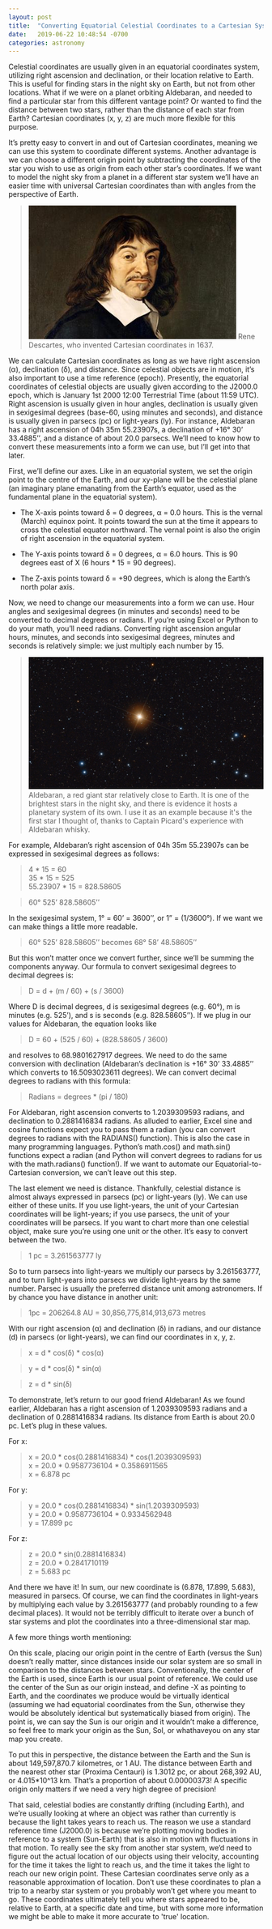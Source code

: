 ```yaml
---
layout: post
title:  "Converting Equatorial Celestial Coordinates to a Cartesian System"
date:   2019-06-22 10:48:54 -0700
categories: astronomy
---
```

Celestial coordinates are usually given in an equatorial coordinates system, utilizing right ascension and declination, or their location relative to Earth. This is useful for finding stars in the night sky on Earth, but not from other locations. What if we were on a planet orbiting Aldebaran, and needed to find a particular star from this different vantage point? Or wanted to find the distance between two stars, rather than the distance of each star from Earth? Cartesian coordinates (x, y, z) are much more flexible for this purpose.

It’s pretty easy to convert in and out of Cartesian coordinates, meaning we can use this system to coordinate different systems. Another advantage is we can choose a different origin point by subtracting the coordinates of the star you wish to use as origin from each other star’s coordinates. If we want to model the night sky from a planet in a different star system we’ll have an easier time with universal Cartesian coordinates than with angles from the perspective of Earth.

> ![Rene Descartes](/assets/descartes.jpg "Rene Descartes")
> Rene Descartes, who invented Cartesian coordinates in 1637.

We can calculate Cartesian coordinates as long as we have right ascension (α), declination (δ), and distance. Since celestial objects are in motion, it’s also important to use a time reference (epoch). Presently, the equatorial coordinates of celestial objects are usually given according to the J2000.0 epoch, which is January 1st 2000 12:00 Terrestrial Time (about 11:59 UTC). Right ascension is usually given in hour angles, declination is usually given in sexigesimal degrees (base-60, using minutes and seconds), and distance is usually given in parsecs (pc) or light-years (ly). For instance, Aldebaran has a right ascension of 04h 35m 55.23907s, a declination of +16° 30’ 33.4885’’, and a distance of about 20.0 parsecs. We’ll need to know how to convert these measurements into a form we can use, but I’ll get into that later.

First, we’ll define our axes. Like in an equatorial system, we set the origin point to the centre of the Earth, and our xy-plane will be the celestial plane (an imaginary plane emanating from the Earth’s equator, used as the fundamental plane in the equatorial system).

* The X-axis points toward δ = 0 degrees, α = 0.0 hours. This is the vernal (March) equinox point. It points toward the sun at the time it appears to cross the celestial equator northward. The vernal point is also the origin of right ascension in the equatorial system.

* The Y-axis points toward δ = 0 degrees, α = 6.0 hours. This is 90 degrees east of X (6 hours * 15 = 90 degrees).

* The Z-axis points toward δ = +90 degrees, which is along the Earth’s north polar axis.

Now, we need to change our measurements into a form we can use. Hour angles and sexigesimal degrees (in minutes and seconds) need to be converted to decimal degrees or radians. If you’re using Excel or Python to do your math, you’ll need radians. Converting right ascension angular hours, minutes, and seconds into sexigesimal degrees, minutes and seconds is relatively simple: we just multiply each number by 15.

> ![Aldebaran](/assets/aldebaran.jpg)
> Aldebaran, a red giant star relatively close to Earth. It is one of the brightest stars in the night sky, and there is evidence it hosts a planetary system of its own. I use it as an example because it's the first star I thought of, thanks to Captain Picard's experience with Aldebaran whisky.

For example, Aldebaran’s right ascension of 04h 35m 55.23907s can be expressed in sexigesimal degrees as follows:

> 4 * 15 = 60  
> 35 * 15 = 525  
> 55.23907 * 15 = 828.58605

> 60° 525’ 828.58605’’

In the sexigesimal system, 1° = 60’ = 3600’’, or 1” = (1/3600°). If we want we can make things a little more readable.

> 60° 525’ 828.58605’’ becomes 68° 58’ 48.58605’’

But this won’t matter once we convert further, since we’ll be summing the components anyway. Our formula to convert sexigesimal degrees to decimal degrees is:

> D = d + (m / 60) + (s / 3600)

Where D is decimal degrees, d is sexigesimal degrees (e.g. 60°), m is minutes (e.g. 525’), and s is seconds (e.g. 828.58605’’). If we plug in our values for Aldebaran, the equation looks like

> D = 60 + (525 / 60) + (828.58605 / 3600)

and resolves to 68.9801627917 degrees. We need to do the same conversion with declination (Aldebaran’s declination is +16° 30’ 33.4885’’ which converts to 16.5093023611 degrees). We can convert decimal degrees to radians with this formula:

> Radians = degrees * (pi / 180)

For Aldebaran, right ascension converts to 1.2039309593 radians, and declination to 0.2881416834 radians. As alluded to earlier, Excel sine and cosine functions expect you to pass them a radian (you can convert degrees to radians with the RADIANS() function). This is also the case in many programming languages. Python’s math.cos() and math.sin() functions expect a radian (and Python will convert degrees to radians for us with the math.radians() function!). If we want to automate our Equatorial-to-Cartesian conversion, we can’t leave out this step.

The last element we need is distance. Thankfully, celestial distance is almost always expressed in parsecs (pc) or light-years (ly). We can use either of these units. If you use light-years, the unit of your Cartesian coordinates will be light-years; if you use parsecs, the unit of your coordinates will be parsecs. If you want to chart more than one celestial object, make sure you’re using one unit or the other. It’s easy to convert between the two.

> 1 pc = 3.261563777 ly

So to turn parsecs into light-years we multiply our parsecs by 3.261563777, and to turn light-years into parsecs we divide light-years by the same number. Parsec is usually the preferred distance unit among astronomers. If by chance you have distance in another unit:

> 1pc = 206264.8 AU = 30,856,775,814,913,673 metres

With our right ascension (α) and declination (δ) in radians, and our distance (d) in parsecs (or light-years), we can find our coordinates in x, y, z.

> x = d * cos(δ) * cos(α)

> y = d * cos(δ) * sin(α)

> z = d * sin(δ)

To demonstrate, let’s return to our good friend Aldebaran! As we found earlier, Aldebaran has a right ascension of 1.2039309593 radians and a declination of 0.2881416834 radians. Its distance from Earth is about 20.0 pc. Let’s plug in these values.

For x:

> x =  20.0 * cos(0.2881416834) * cos(1.2039309593)  
> x = 20.0 * 0.9587736104 * 0.3586911565  
> x = 6.878 pc

For y:

> y =  20.0 * cos(0.2881416834) * sin(1.2039309593)  
> y =  20.0 * 0.9587736104 * 0.9334562948  
> y =  17.899 pc

For z:

> z =  20.0 * sin(0.2881416834)  
> z = 20.0 * 0.2841710119  
> z = 5.683 pc

And there we have it! In sum, our new coordinate is (6.878, 17.899, 5.683), measured in parsecs. Of course, we can find the coordinates in light-years by multiplying each value by 3.261563777 (and probably rounding to a few decimal places). It would not be terribly difficult to iterate over a bunch of star systems and plot the coordinates into a three-dimensional star map.

A few more things worth mentioning:

On this scale, placing our origin point in the centre of Earth (versus the Sun) doesn’t really matter, since distances inside our solar system are so small in comparison to the distances between stars. Conventionally, the center of the Earth is used, since Earth is our usual point of reference. We could use the center of the Sun as our origin instead, and define -X as pointing to Earth, and the coordinates we produce would be virtually identical (assuming we had equatorial coordinates from the Sun, otherwise they would be absolutely identical but systematically biased from origin). The point is, we can say the Sun is our origin and it wouldn’t make a difference, so feel free to mark your origin as the Sun, Sol, or whathaveyou on any star map you create.

To put this in perspective, the distance between the Earth and the Sun is about 149,597,870.7 kilometres, or 1 AU. The distance between Earth and the nearest other star (Proxima Centauri) is 1.3012 pc, or about 268,392 AU, or 4.015*10^13 km. That’s a proportion of about 0.00000373! A specific origin only matters if we need a very high degree of precision!

That said, celestial bodies are constantly drifting (including Earth), and we’re usually looking at where an object was rather than currently is because the light takes years to reach us. The reason we use a standard reference time (J2000.0) is because we’re plotting moving bodies in reference to a system (Sun-Earth) that is also in motion with fluctuations in that motion. To really see the sky from another star system, we’d need to figure out the actual location of our objects using their velocity, accounting for the time it takes the light to reach us, and the time it takes the light to reach our new origin point. These Cartesian coordinates serve only as a reasonable approximation of location. Don’t use these coordinates to plan a trip to a nearby star system or you probably won’t get where you meant to go. These coordinates ultimately tell you where stars appeared to be, relative to Earth, at a specific date and time, but with some more information we might be able to make it more accurate to 'true' location.
